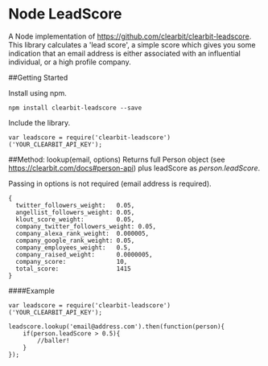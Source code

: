 # Node LeadScore
A Node implementation of https://github.com/clearbit/clearbit-leadscore. 
This library calculates a 'lead score', a simple score which gives you some indication that an email address is either associated with an influential individual, or a high profile company.

##Getting Started

Install using npm.

```
npm install clearbit-leadscore --save
```

Include the library.

```
var leadscore = require('clearbit-leadscore')('YOUR_CLEARBIT_API_KEY');
```
##Method: lookup(email, options)
Returns full Person object (see https://clearbit.com/docs#person-api) plus leadScore as *person.leadScore*.

Passing in options is not required (email address is required).

```
{
  twitter_followers_weight:   0.05,
  angellist_followers_weight: 0.05,
  klout_score_weight:         0.05,
  company_twitter_followers_weight: 0.05,
  company_alexa_rank_weight:  0.000005,
  company_google_rank_weight: 0.05,
  company_employees_weight:   0.5,
  company_raised_weight:      0.0000005,
  company_score:              10,
  total_score:                1415
}
```
####Example
```
var leadscore = require('clearbit-leadscore')('YOUR_CLEARBIT_API_KEY');

leadscore.lookup('email@address.com').then(function(person){
    if(person.leadScore > 0.5){
        //baller!
    }
});
```
